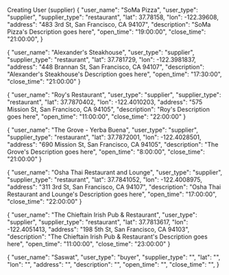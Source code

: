 Creating User (supplier)
{
    "user_name": "SoMa Pizza",
    "user_type": "supplier",
    "supplier_type": "restaurant",
    "lat": 37.78158,
    "lon": -122.39608,
    "address": "483 3rd St, San Francisco, CA 94107",
    "description": "SoMa Pizza's Description goes here",
    "open_time": "19:00:00",
    "close_time": "21:00:00",
}

{
    "user_name": "Alexander's Steakhouse",
    "user_type": "supplier",
    "supplier_type": "restaurant",
    "lat": 37.781729,
    "lon": -122.3981837,
    "address": "448 Brannan St, San Francisco, CA 94107",
    "description": "Alexander's Steakhouse's Description goes here",
    "open_time": "17:30:00",
    "close_time": "21:00:00"
}


{
    "user_name": "Roy's Restaurant",
    "user_type": "supplier",
    "supplier_type": "restaurant",
    "lat": 37.7870402,
    "lon": -122.4010203,
    "address": "575 Mission St, San Francisco, CA 94105",
    "description": "Roy's Description goes here",
    "open_time": "11:00:00",
    "close_time": "22:00:00"
}

{
    "user_name": "The Grove - Yerba Buena",
    "user_type": "supplier",
    "supplier_type": "restaurant",
    "lat": 37.7872001,
    "lon": -122.4028501,
    "address": "690 Mission St, San Francisco, CA 94105",
    "description": "The Grove's Description goes here",
    "open_time": "8:00:00",
    "close_time": "21:00:00"
}

{
    "user_name": "Osha Thai Restaurant and Lounge",
    "user_type": "supplier",
    "supplier_type": "restaurant",
    "lat": 37.7841052,
    "lon": -122.4008975,
    "address": "311 3rd St, San Francisco, CA 94107",
    "description": "Osha Thai Restaurant and Lounge's Description goes here",
    "open_time": "17:00:00",
    "close_time": "22:00:00"
}


{
    "user_name": "The Chieftain Irish Pub & Restaurant",
    "user_type": "supplier",
    "supplier_type": "restaurant",
    "lat": 37.7813617,
    "lon": -122.4051413,
    "address": "198 5th St, San Francisco, CA 94103",
    "description": "The Chieftain Irish Pub & Restaurant's Description goes here",
    "open_time": "11:00:00",
    "close_time": "23:00:00"
}


{
    "user_name": "Saswat",
    "user_type": "buyer",
    "supplier_type": "",
    "lat": "",
    "lon": "",
    "address": "",
    "description": "",
    "open_time": "",
    "close_time": "",
}
